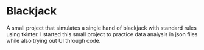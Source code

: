 # Blackjack

A small project that simulates a single hand of blackjack with standard rules using tkinter. I started this small project to practice data analysis in json files while also trying out UI through code.

